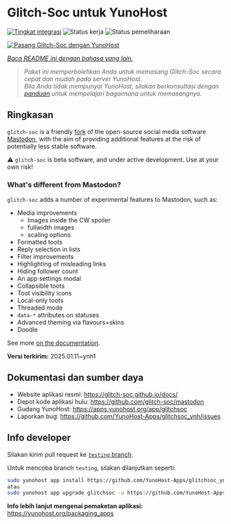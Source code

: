 <!--
N.B.: README ini dibuat secara otomatis oleh <https://github.com/YunoHost/apps/tree/master/tools/readme_generator>
Ini TIDAK boleh diedit dengan tangan.
-->

# Glitch-Soc untuk YunoHost

[![Tingkat integrasi](https://apps.yunohost.org/badge/integration/glitchsoc)](https://ci-apps.yunohost.org/ci/apps/glitchsoc/)
![Status kerja](https://apps.yunohost.org/badge/state/glitchsoc)
![Status pemeliharaan](https://apps.yunohost.org/badge/maintained/glitchsoc)

[![Pasang Glitch-Soc dengan YunoHost](https://install-app.yunohost.org/install-with-yunohost.svg)](https://install-app.yunohost.org/?app=glitchsoc)

*[Baca README ini dengan bahasa yang lain.](./ALL_README.md)*

> *Paket ini memperbolehkan Anda untuk memasang Glitch-Soc secara cepat dan mudah pada server YunoHost.*  
> *Bila Anda tidak mempunyai YunoHost, silakan berkonsultasi dengan [panduan](https://yunohost.org/install) untuk mempelajari bagaimana untuk memasangnya.*

## Ringkasan

`glitch-soc` is a friendly [fork](https://en.wikipedia.org/wiki/Fork_(software_development)) of the open-source social media software [Mastodon](https://joinmastodon.org/), with the aim of providing additional features at the risk of potentially less stable software.

⚠️ `glitch-soc` is beta software, and under active development. Use at your own risk!

###  What's different from Mastodon?

`glitch-soc` adds a number of experimental features to Mastodon, such as:

- Media improvements
  - Images inside the CW spoiler
  - fullwidth images
  - scaling options
- Formatted toots
- Reply selection in lists
- Filter improvements
- Highlighting of misleading links
- Hiding follower count
- An app settings modal
- Collapsible toots
- Toot visibility icons
- Local-only toots
- Threaded mode
- `data-*` attributes on statuses
- Advanced theming via flavours+skins
- Doodle

See more [on the documentation](https://glitch-soc.github.io/docs/).


**Versi terkirim:** 2025.01.11~ynh1
## Dokumentasi dan sumber daya

- Website aplikasi resmi: <https://glitch-soc.github.io/docs/>
- Depot kode aplikasi hulu: <https://github.com/glitch-soc/mastodon>
- Gudang YunoHost: <https://apps.yunohost.org/app/glitchsoc>
- Laporkan bug: <https://github.com/YunoHost-Apps/glitchsoc_ynh/issues>

## Info developer

Silakan kirim pull request ke [`testing` branch](https://github.com/YunoHost-Apps/glitchsoc_ynh/tree/testing).

Untuk mencoba branch `testing`, silakan dilanjutkan seperti:

```bash
sudo yunohost app install https://github.com/YunoHost-Apps/glitchsoc_ynh/tree/testing --debug
atau
sudo yunohost app upgrade glitchsoc -u https://github.com/YunoHost-Apps/glitchsoc_ynh/tree/testing --debug
```

**Info lebih lanjut mengenai pemaketan aplikasi:** <https://yunohost.org/packaging_apps>

